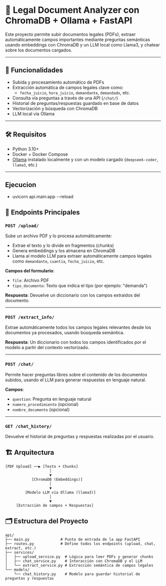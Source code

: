 # 🧠 Legal Document Analyzer con ChromaDB + Ollama + FastAPI

Este proyecto permite subir documentos legales (PDFs), extraer automáticamente campos importantes mediante preguntas semánticas usando embeddings con ChromaDB y un LLM local como Llama3, y chatear sobre los documentos cargados.

---

## 🚀 Funcionalidades

- Subida y procesamiento automático de PDFs
- Extracción automática de campos legales clave como:
  - `fecha_juicio`, `hora_juicio`, `demandante`, `demandado`, etc.
- Consulta vía preguntas a través de una API (`/chat/`)
- Historial de preguntas/respuestas guardado en base de datos
- Vectorización y búsqueda con ChromaDB
- LLM local vía Ollama

---

## 🛠 Requisitos

- Python 3.10+
- Docker + Docker Compose
- [Ollama](https://ollama.com/) instalado localmente y con un modelo cargado (`deepseek-coder`, `llama3`, etc.)

---
## Ejecucion
- uvicorn api.main:app --reload

## 📡 Endpoints Principales

### `POST /upload/`
Sube un archivo PDF y lo procesa automáticamente:
- Extrae el texto y lo divide en fragmentos (chunks)
- Genera embeddings y los almacena en ChromaDB
- Llama al modelo LLM para extraer automáticamente campos legales como `demandante`, `cuantía`, `fecha_juicio`, etc.

**Campos del formulario**:
- `file`: Archivo PDF
- `tipo_documento`: Texto que indica el tipo (por ejemplo: "demanda")

**Respuesta**:
Devuelve un diccionario con los campos extraídos del documento.

---

### `POST /extract_info/`
Extrae automáticamente todos los campos legales relevantes desde los documentos ya procesados, usando búsqueda semántica.

**Respuesta**:
Un diccionario con todos los campos identificados por el modelo a partir del contexto vectorizado.

---

### `POST /chat/`
Permite hacer preguntas libres sobre el contenido de los documentos subidos, usando el LLM para generar respuestas en lenguaje natural.

**Campos**:
- `question`: Pregunta en lenguaje natural
- `numero_procedimiento` (opcional)
- `nombre_documento` (opcional)

---

### `GET /chat_history/`
Devuelve el historial de preguntas y respuestas realizadas por el usuario.

## 🏗️ Arquitectura

```
[PDF Upload] ──▶ [Texto + Chunks]
                    │
                    ▼
            [ChromaDB (Embeddings)]
                    │
                    ▼
         [Modelo LLM vía Ollama (llama3)]
                    │
                    ▼
     [Extracción de campos + Respuestas]
```

## 🗂️ Estructura del Proyecto

```
api/
├── main.py              # Punto de entrada de la app FastAPI
├── routes.py            # Define todos los endpoints (upload, chat, extract, etc.)
├── services/
│   ├── upload_service.py  # Lógica para leer PDFs y generar chunks
│   ├── chat_service.py    # Interacción con ChromaDB y el LLM
│   └── extract_service.py # Extracción semántica de campos legales
└── models/
    └── chat_history.py    # Modelo para guardar historial de preguntas y respuestas
```